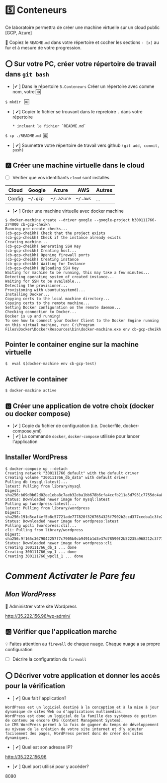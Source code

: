 # :five: Conteneurs

Ce laboratoire permettra de créer une machine virtuelle sur un cloud public [GCP, Azure]

:closed_book: Copiez le `README.md` dans votre répertoire et cocher les sections `- [x]` au fur et à mesure de votre progression.

## :o: Sur votre PC, créer votre répertoire de travail dans `git bash`

- [✔ ] Dans le répertoire `5.Conteneurs` Créer un répertoire avec comme nom, votre :id:

`$ mkdir ` :id:

- [ ✔] Copier le fichier se trouvant dans le repretoire `.` dans votre répertoire

      * incluant le fichier `README.md` 


`$ cp ./README.md `:id:` `

- [ ✔] Soumettre votre répertoire de travail vers github `(git add, commit, push)` 

## :a: Créer une machine virtuelle dans le cloud

- [ ] Vérifier que vos identifiants `cloud` sont installés

| Cloud  |  Google  | Azure       | AWS      |  Autres |
|--------|----------|-------------|----------|---------|
| Config | `~/.gcp` | `~/.azure`  | `~/.aws` |  ...    |

- [✔ ] Créer une machine virtuelle avec docker machine
```
$ docker-machine create --driver google --google-project b300111766-274000 cb-gcp-cheikh
Running pre-create checks...
(cb-gcp-cheikh) Check that the project exists
(cb-gcp-cheikh) Check if the instance already exists
Creating machine...
(cb-gcp-cheikh) Generating SSH Key
(cb-gcp-cheikh) Creating host...
(cb-gcp-cheikh) Opening firewall ports
(cb-gcp-cheikh) Creating instance
(cb-gcp-cheikh) Waiting for Instance
(cb-gcp-cheikh) Uploading SSH Key
Waiting for machine to be running, this may take a few minutes...
Detecting operating system of created instance...
Waiting for SSH to be available...
Detecting the provisioner...
Provisioning with ubuntu(systemd)...
Installing Docker...
Copying certs to the local machine directory...
Copying certs to the remote machine...
Setting Docker configuration on the remote daemon...
Checking connection to Docker...
Docker is up and running!
To see how to connect your Docker Client to the Docker Engine running on this virtual machine, run: C:\Program Files\Docker\Docker\Resources\bin\docker-machine.exe env cb-gcp-cheikh

```

## Pointer le container engine sur la machine virtuelle

```
$  eval $(docker-machine env cb-gcp-test)
```
## Activer le container

```
$ docker-machine active
```
## :b: Créer une application de votre choix (docker ou docker compose)

- [✔ ] Copie du fichier de configuration (i.e. Dockerfile, docker-compose.yml)
- [ ✔] La commande `docker`, `docker-compose` utilisée pour lancer l'application


## Installer WordPress

```
$ docker-compose up --detach
Creating network "300111766_default" with the default driver
Creating volume "300111766_db_data" with default driver
Pulling db (mysql:latest)...
latest: Pulling from library/mysql
Digest: sha256:b69d0b62d02ee1eba8c7aeb32eba1bb678b6cfa4ccfb211a5d7931c7755dc4a8
Status: Downloaded newer image for mysql:latest
Pulling wp (wordpress:latest)...
latest: Pulling from library/wordpress
Digest: sha256:191d5caf4ef5b8c57721ade777820f3267654325f7902b2ccd377ceeba1c3fe2
Status: Downloaded newer image for wordpress:latest
Pulling wpcli (wordpress:cli)...
cli: Pulling from library/wordpress
Digest: sha256:9f165c3679042257f7c7905b0cb9491b1d3e37d78590f2b52235a968212c3f71
Status: Downloaded newer image for wordpress:cli
Creating 300111766_db_1 ... done
Creating 300111766_wp_1 ... done
Creating 300111766_wpcli_1 ... done

```

# _Comment Activater le  Pare feu_

## _Mon WordPress_

📌 Administrer votre site Wordpress

http://35.222.156.96/wp-admin/

## :ab: Vérifier que l'application marche

:bulb: Faites attention au `firewall` de chaque nuage. Chaque nuage a sa propre configuration

- [ ] Décrire la configuration du `firewall`

## :o: Décriver votre application et donner les accés pour la vérification 

- [ ✔] Que fait l'application?
```
WordPress est un logiciel destiné à la conception et à la mise à jour dynamique de sites Web ou d'applications multimédias.
WordPress est donc un logiciel de la famille des systèmes de gestion de contenu ou encore CMS (Content Management System).
Le CMS WordPress permet à la fois de gagner du temps de développement au niveau de la création de votre site internet et d’y ajouter facilement des pages, WordPress permet donc de créer des sites dynamiques.

```
- [ ✔] Quel est son adresse IP?

http://35.222.156.96

- [✔ ] Quel port utilisé pour y accéder?

8080
